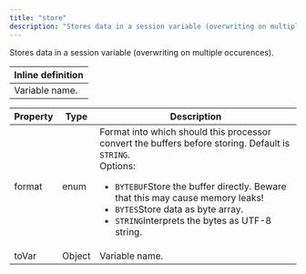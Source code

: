 ```yaml
---
title: "store"
description: "Stores data in a session variable (overwriting on multiple occurences)."
---
```

Stores data in a session variable (overwriting on multiple occurences).

| Inline definition |
| -------- |
| Variable name. |


| Property | Type | Description |
| ------- | ------- | -------- |
| format | enum | Format into which should this processor convert the buffers before storing. Default is <code>STRING</code>.<br>Options:<ul><li><code>BYTEBUF</code>Store the buffer directly. Beware that this may cause memory leaks!</li><li><code>BYTES</code>Store data as byte array.</li><li><code>STRING</code>Interprets the bytes as UTF-8 string.</li></ul> |
| toVar | Object | Variable name. |

